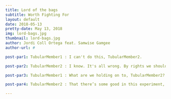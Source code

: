 ```yaml
---
title: Lord of the bags
subtitle: Worth Fighting For
layout: default
date: 2018-05-13
pretty-date: May 13, 2018
img: lord-bags.jpg
thumbnail: lord-bags.jpg
author: Jordi Coll Ortega feat. Samwise Gamgee
author-url: #

post-par1: TubularMember1 : I can't do this, TubularMember2.

post-par2: TubularMember2 : I know. It's all wrong. By rights we shouldn't even be here. But we are. It's like in the great stories TubularMember1. The ones that really mattered. Full of darkness and danger they were, and sometimes you didn't want to know the end. Because how could the end be happy? How could the world go back to the way it was when so much bad happened? But in the end, it's only a passing thing, this shadow. Even darkness must pass. A new day will come. And when the sun shines, it will shine out the clearer. Those were the stories that stayed with you. That meant something. Even if you were too small to understand why. But I think, TubularMember1, I do understand. I know now. Folk in those stories had lots of chances of turning back only they didn’t. Because they were holding on to something.

post-par3: TubularMember1 : What are we holding on to, TubularMember2?

post-par4: TubularMember2 : That there’s some good in this experiment, TubularMember1. And it’s worth fighting for.

---
```

